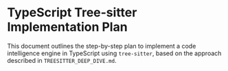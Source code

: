 # TypeScript Tree-sitter Implementation Plan



This document outlines the step-by-step plan to implement a code intelligence engine in TypeScript using `tree-sitter`, based on the approach described in `TREESITTER_DEEP_DIVE.md`.
